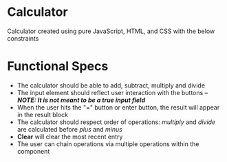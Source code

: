 # Calculator
Calculator created using pure JavaScript, HTML, and CSS with the below constraints

# Functional Specs

* The calculator should be able to add, subtract, multiply and divide
* The input element should reflect user interaction with the buttons – **_NOTE: It is not meant to be a true input field_**
* When the user hits the "=" button or enter button, the result will appear in the result block
* The calculator should respect order of operations: _multiply_ and _divide_ are calculated before _plus_ and _minus_
* __Clear__ will clear the most recent entry
* The user can chain operations via multiple operations within the component
